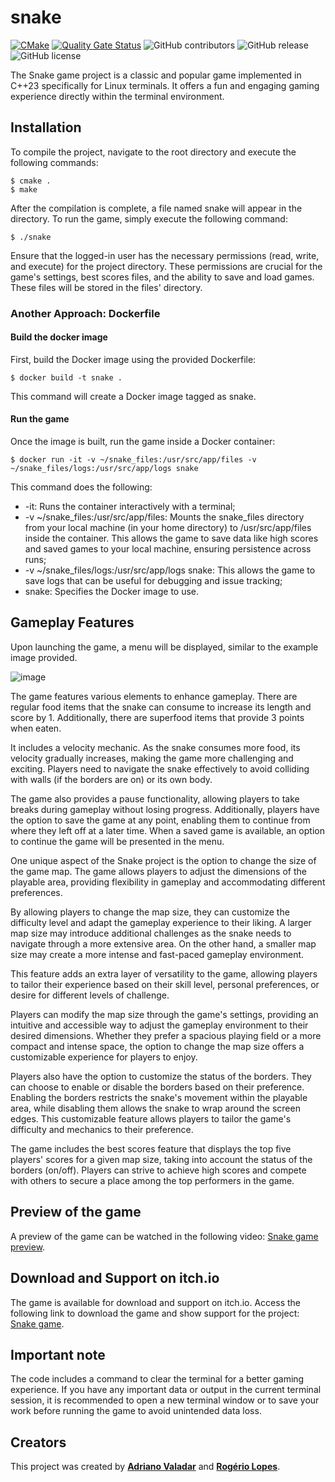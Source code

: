 # snake

[![CMake](https://github.com/adrianovaladar/snake/actions/workflows/cmake.yml/badge.svg)](https://github.com/adrianovaladar/snake/actions/workflows/cmake.yml)
[![Quality Gate Status](https://sonarcloud.io/api/project_badges/measure?project=adrianovaladar_snake&metric=alert_status)](https://sonarcloud.io/summary/new_code?id=adrianovaladar_snake)
![GitHub contributors](https://img.shields.io/github/contributors/adrianovaladar/snake)
![GitHub release](https://img.shields.io/github/v/release/adrianovaladar/snake)
![GitHub license](https://img.shields.io/github/license/adrianovaladar/snake)

The Snake game project is a classic and popular game implemented in C++23 specifically for Linux terminals. It offers a
fun and engaging gaming experience directly within the terminal environment.

## Installation

To compile the project, navigate to the root directory and execute the following commands:

    $ cmake .
    $ make

After the compilation is complete, a file named snake will appear in the directory. To run the game, simply execute
the following command:

    $ ./snake

Ensure that the logged-in user has the necessary permissions (read, write, and execute) for the project directory. These
permissions are crucial for the game's settings, best scores files, and the ability to save and load games. These files
will be stored in the files' directory.

### Another Approach: Dockerfile

#### Build the docker image

First, build the Docker image using the provided Dockerfile:

    $ docker build -t snake .

This command will create a Docker image tagged as snake.

#### Run the game

Once the image is built, run the game inside a Docker container:

    $ docker run -it -v ~/snake_files:/usr/src/app/files -v ~/snake_files/logs:/usr/src/app/logs snake

This command does the following:

- -it: Runs the container interactively with a terminal;
- -v ~/snake_files:/usr/src/app/files: Mounts the snake_files directory from your local machine (in your home directory)
  to /usr/src/app/files inside the container.
  This allows the game to save data like high scores and saved games to your local machine, ensuring persistence across
  runs;
- -v ~/snake_files/logs:/usr/src/app/logs snake: This allows the game to save logs that can be useful for debugging and
  issue tracking;
- snake: Specifies the Docker image to use.

## Gameplay Features

Upon launching the game, a menu will be displayed, similar to the example image provided.

![image](https://github.com/adrianovaladar/snake/assets/60299267/1622bc1a-3fd7-4a9c-938b-ab42a0b6f1c3)

The game features various elements to enhance gameplay. There are regular food items that the snake can consume to
increase its length and score by 1. Additionally, there are superfood items that provide 3 points when eaten.

It includes a velocity mechanic. As the snake consumes more food, its velocity gradually increases, making the game more
challenging and exciting. Players need to navigate the snake effectively to avoid colliding with walls (if the borders
are on) or its own body.

The game also provides a pause functionality, allowing players to take breaks during gameplay without losing progress.
Additionally, players have the option to save the game at any point, enabling them to continue from where they left off
at a later time. When a saved game is available, an option to continue the game will be presented in the menu.

One unique aspect of the Snake project is the option to change the size of the game map. The game allows players to
adjust the dimensions of the playable area, providing flexibility in gameplay and accommodating different preferences.

By allowing players to change the map size, they can customize the difficulty level and adapt the gameplay experience to
their liking. A larger map size may introduce additional challenges as the snake needs to navigate through a more
extensive area. On the other hand, a smaller map size may create a more intense and fast-paced gameplay environment.

This feature adds an extra layer of versatility to the game, allowing players to tailor their experience based on their
skill level, personal preferences, or desire for different levels of challenge.

Players can modify the map size through the game's settings, providing an intuitive and accessible way to adjust the
gameplay environment to their desired dimensions. Whether they prefer a spacious playing field or a more compact and
intense space, the option to change the map size offers a customizable experience for players to enjoy.

Players also have the option to customize the status of the borders. They can choose to enable or disable the borders
based on their preference.
Enabling the borders restricts the snake's movement within the playable area, while disabling them allows the snake to
wrap around the screen edges.
This customizable feature allows
players to tailor the game's difficulty and mechanics to their preference.

The game includes the best scores feature that displays the top five players' scores for a given map size, taking into
account the status of the borders (on/off). Players can strive to achieve high scores and compete with others to secure
a place among the top performers in the game.

## Preview of the game

A preview of the game can be watched in the following
video: [Snake game preview](https://www.youtube.com/watch?v=1JRSfNTa7Eg).

## Download and Support on itch.io

The game is available for download and support on itch.io. Access the following link to download the game and show
support for the project: [Snake game](https://adrianovaladar.itch.io/snake-game).

## Important note

The code includes a command to clear the terminal for a better gaming experience. If you have any important data or
output in the current terminal session, it is recommended to open a new terminal window or to save your work before
running the game to avoid unintended data loss.

## Creators

This project was created by [**Adriano Valadar**](https://github.com/adrianovaladar) and [**Rogério
Lopes**](https://github.com/ro-g-er).
